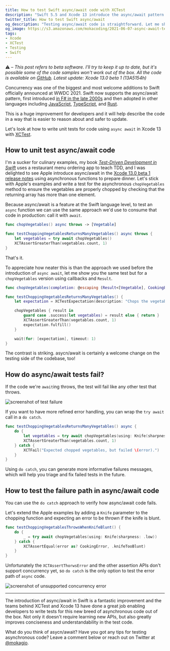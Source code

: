 ```yaml
---
title: How to test Swift async/await code with XCTest
description: "Swift 5.5 and Xcode 13 introduce the async/await pattern for concurrent code. This tutorial post shows how to write unit tests for asynchronous code in Swift using the XCTest framework."
twitter_title: How to test Swift async/await
og_description: "Testing async/await code is straightforward. Let me show you how."
og_image: https://s3.amazonaws.com/mokacoding/2021-06-07-async-await-test.jpg
tags:
- Xcode
- XCTest
- Testing
- Swift
---
```


⚠️ – _This post refers to beta software._
_I'll try to keep it up to date, but it's possible some of the code samples won't work out of the box._
_All the code is available on [GitHub](https://github.com/mokagio/xcode-13-experiments/)._
_Latest update:  Xcode 13.0 beta 1 (13A5154h)_


Concurrency was one of the biggest and most welcome additions to Swift officially announced at WWDC 2021.
Swift now supports the async/await pattern, first introduced [in F# in the late 2000s](https://en.wikipedia.org/wiki/Async/await#History) and then adopted in other languages including [JavaScript](https://developer.mozilla.org/en-US/docs/Learn/JavaScript/Asynchronous/Async_await), [TypeScript](https://www.typescriptlang.org/play#example/async-await), and [Rust](https://rust-lang.github.io/async-book/01_getting_started/04_async_await_primer.html).

This is a huge improvement for developers and it will help describe the code in a way that is easier to reason about and safer to update.

Let's look at how to write unit tests for code using `async await` in Xcode 13 with [XCTest](https://mokacoding.com/tag/xctest/).

## How to unit test async/await code

I'm a sucker for culinary examples, my book [_Test-Driven Development in Swift_](https://tddinswift.com) uses a restaurant menu ordering app to teach TDD, and I was delighted to see Apple introduce async/await in the [Xcode 13.0 beta 1 release notes](https://developer.apple.com/documentation/xcode-release-notes/xcode-13-beta-release-notes) using asynchronous functions to prepare dinner.
Let's stick with Apple's examples and write a test for the asynchronous `chopVegetables` method to ensure the vegetables are properly chopped by checking that the returning array has more than one element.

Because async/await is a feature at the Swift language level, to test an `async` function we can use the same approach we'd use to consume that code in production: call it with `await`.

```swift
func chopVegetables() async throws -> [Vegetable]

func testChoppingVegetablesReturnsManyVegetables() async throws {
    let vegetables = try await chopVegetables()
    XCTAssertGreaterThan(vegetables.count, 1)
}
```

That's it.

To appreciate how neater this is than the approach we used before the introduction of `async await`, let me show you the same test but for a `chopVegetables` version using callbacks and `Result`.

```swift
func chopVegetables(completion: @escaping (Result<[Vegetable], CookingError>) -> Void) { ... }

func testChoppingVegetablesReturnsManyVegetables() {
    let expectation = XCTestExpectation(description: "Chops the vegetables")

    chopVegetables { result in
        guard case .success(let vegetables) = result else { return }
        XCTAssertGreaterThan(vegetables.count, 1)
        expectation.fulfill()
    }

    wait(for: [expectation], timeout: 1)
}
```

The contrast is striking.
asycn/await is certainly a welcome change on the testing side of the codebase, too!

## How do async/await tests fail?

If the code we're `await`ing throws, the test will fail like any other test that throws.

![screenshot of test failure](https://s3.amazonaws.com/mokacoding/2021-06-07-async-await-failure.jpg)

If you want to have more refined error handling, you can wrap the `try await` call in a `do catch`.

```swift
func testChoppingVegetablesReturnsManyVegetables() async {
    do {
        let vegetables = try await chopVegetables(using: Knife(sharpness: .low))
        XCTAssertGreaterThan(vegetables.count, 1)
    } catch {
        XCTFail("Expected chopped vegetables, but failed \(error).")
    }
}
```

Using `do catch`, you can generate more informative failures messages, which will help you triage and fix failed tests in the future.

## How to test the failure path in async/await code

You can use the `do catch` approach to verify how async/await code fails.

Let's extend the Apple examples by adding a `Knife` parameter to the chopping function and expecting an error to be thrown if the knife is blunt.

```swift
func testChoppingVegetablesThrowsWhenKnifeBlunt() {
    do {
        _ = try await chopVegetables(using: Knife(sharpness: .low))
    } catch {
        XCTAssertEqual(error as? CookingError, .knifeTooBlunt)
    }
}
```

Unfortunately the `XCTAssertThorwsError` and the other assertion APIs don't support concurrency yet, so `do catch` is the only option to test the error path of `async` code.

![screenshot of unsupported concurrency error](https://s3.amazonaws.com/mokacoding/2021-06-07-xctassertthrowserror.jpg)

---

The introduction of async/await in Swift is a fantastic improvement and the teams behind XCTest and Xcode 13 have done a great job enabling developers to write tests for this new breed of asynchronous code out of the box.
Not only it doesn't require learning new APIs, but also greatly improves conciseness and understandability in the test code.

What do you think of asycn/await?
Have you got any tips for testing asynchronous code?
Leave a comment below or reach out on Twitter at [@mokagio](https://twitter.com/mokagio).
